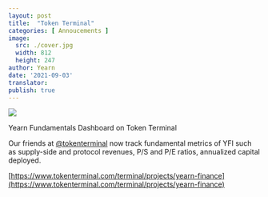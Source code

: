 ```yaml
---
layout: post
title:  "Token Terminal"
categories: [ Annoucements ]
image:
  src: ./cover.jpg
  width: 812
  height: 247
author: Yearn
date: '2021-09-03'
translator:
publish: true
---
```


![](/_posts/_announcements/token-terminal/1.jpg)

Yearn Fundamentals Dashboard on Token Terminal

Our friends at [@tokenterminal](https://twitter.com/tokenterminal) now track fundamental metrics of YFI such as supply-side and protocol revenues, P/S and P/E ratios, annualized capital deployed.

[https://www.tokenterminal.com/terminal/projects/yearn-finance](https://www.tokenterminal.com/terminal/projects/yearn-finance)
